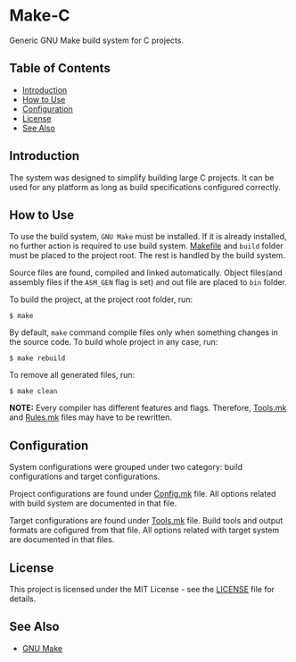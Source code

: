 # Make-C

Generic GNU Make build system for C projects.

## Table of Contents
- [Introduction](#introduction)
- [How to Use](#how-to-use)
- [Configuration](#configuration)
- [License](#license)
- [See Also](#see-also)

## Introduction

The system was designed to simplify building large C projects. It can be used
for any platform as long as build specifications  configured correctly.

## How to Use

To use the build system, `GNU Make` must be installed. If it is already
installed, no further action is required to use build system.
[Makefile](Makefile) and `build` folder must be placed to the project root.
The rest is handled by the build system.

Source files are found, compiled and linked automatically. Object files(and
assembly files if the `ASM_GEN` flag is set) and out file are placed to `bin`
folder.

To build the project, at the project root folder, run:

```
$ make
```

By default, `make` command compile files only when something changes in the
source code. To build whole project in any case, run:

```
$ make rebuild
```

To remove all generated files, run:

```
$ make clean
```

__NOTE:__ Every compiler has different features and flags. Therefore,
[Tools.mk](build/Tools.mk) and [Rules.mk](build/Rules.mk) files may have
to be rewritten.

## Configuration

System configurations were grouped under two category: build configurations
and target configurations.

Project configurations are found under [Config.mk](build/Config.mk) file. All
options related with build system are documented in that file.

Target configurations are found under [Tools.mk](build/Tools.mk) file. Build
tools and output formats are cofigured from that file. All options related
with target system are documented in that files.

## License

This project is licensed under the MIT License - see the
[LICENSE](LICENSE) file for details.

## See Also

- [GNU Make](https://www.gnu.org/software/make/)
